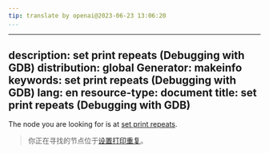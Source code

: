 ```yaml
---
tip: translate by openai@2023-06-23 13:06:20
...
```

---
description: set print repeats (Debugging with GDB)
distribution: global
Generator: makeinfo
keywords: set print repeats (Debugging with GDB)
lang: en
resource-type: document
title: set print repeats (Debugging with GDB)
---------------------------------------------

The node you are looking for is at [set print repeats](Print-Settings.html#set-print-repeats).

> 你正在寻找的节点位于[设置打印重复](Print-Settings.html#set-print-repeats)。
